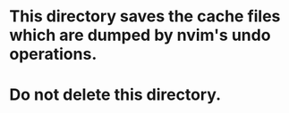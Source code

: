 # This directory saves the cache files which are dumped by nvim's undo operations.

# Do not delete this directory.
